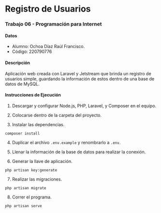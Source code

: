 
# Registro de Usuarios

<h3>Trabajo 06 - Programación para Internet</h3>

<h4>Datos</h4>

* Alumno: Ochoa Díaz Raúl Francisco.
* Código: 220790776

<h4>Descripción</h4>

Aplicación web creada con Laravel y Jetstream que brinda un registro de usuarios simple, guardando la información de estos dentro de una base de datos de MySQL.

<h4>Instrucciones de Ejecución</h4>

1. Descargar y configurar Node.js, PHP, Laravel, y Composer en el equipo.

2. Colocarse dentro de la carpeta del proyecto.

3. Instalar las dependencias.

```
composer install
```

4. Duplicar el archivo ```.env.example``` y renombrarlo a ```.env```.

5. Llenar la información de la base de datos para realizar la conexión.

6. Generar la llave de aplicación.

```
php artisan key:generate
```

7. Realizar las migraciones.

```
php artisan migrate
```

8. Correr el programa.

```
php artisan serve
```
